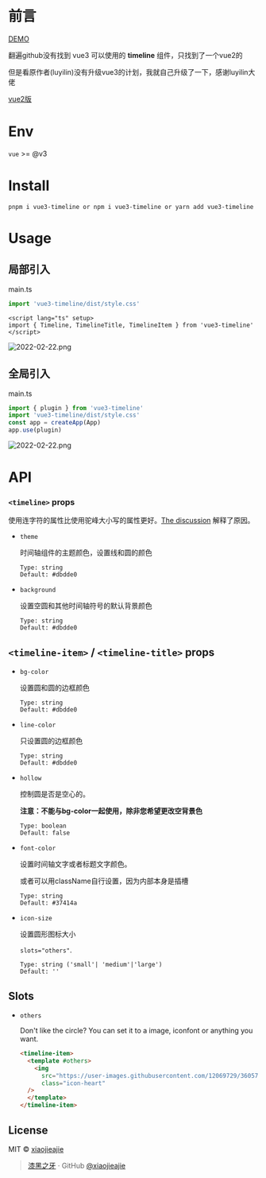 # 前言

[DEMO](https://vue-cute-timeline.netlify.com/)

翻遍github没有找到 vue3 可以使用的 **timeline** 组件，只找到了一个vue2的

但是看原作者(luyilin)没有升级vue3的计划，我就自己升级了一下，感谢luyilin大佬

[vue2版](https://github.com/luyilin/vue-cute-timeline)
# Env

`vue` >= @v3

# Install

```
pnpm i vue3-timeline or npm i vue3-timeline or yarn add vue3-timeline
```

# Usage

## 局部引入
main.ts
```ts
import 'vue3-timeline/dist/style.css'
```
```vue
<script lang="ts" setup>
import { Timeline, TimelineTitle, TimelineItem } from 'vue3-timeline'
</script>
```

![2022-02-22.png](https://s2.loli.net/2022/02/22/BlEA3ZW7fIOaRsT.png)


## 全局引入

main.ts

```ts
import { plugin } from 'vue3-timeline'
import 'vue3-timeline/dist/style.css'
const app = createApp(App)
app.use(plugin)
```


![2022-02-22.png](https://s2.loli.net/2022/02/22/BlEA3ZW7fIOaRsT.png)

# API

### `<timeline>` props

使用连字符的属性比使用驼峰大小写的属性更好。[The discussion](https://stackoverflow.com/questions/1696864/naming-class-and-id-html-attributes-dashes-vs-underlines) 解释了原因。

- `theme`

  时间轴组件的主题颜色，设置线和圆的颜色

  ```
  Type: string
  Default: #dbdde0
  ```

- `background`

  设置空圆和其他时间轴符号的默认背景颜色

  ```
  Type: string
  Default: #dbdde0
  ```

## `<timeline-item>` / `<timeline-title>` props


- `bg-color`

  设置圆和圆的边框颜色

  ```
  Type: string
  Default: #dbdde0
  ```

- `line-color`

  只设置圆的边框颜色

  ```
  Type: string
  Default: #dbdde0
  ```

- `hollow`

  控制圆是否是空心的。

  **注意：不能与bg-color一起使用，除非您希望更改空背景色**

  ```
  Type: boolean
  Default: false
  ```
- `font-color`

  设置时间轴文字或者标题文字颜色。

  或者可以用className自行设置，因为内部本身是插槽

  ```
  Type: string
  Default: #37414a
  ```

- `icon-size`

  设置圆形图标大小

  `slots="others"`.

  ```
  Type: string ('small'| 'medium'|'large')
  Default: ''
  ```

## Slots

- `others`

  Don't like the circle? You can set it to a image, iconfont or anything you want.

  ```html
  <timeline-item>
    <template #others>
      <img
        src="https://user-images.githubusercontent.com/12069729/36057805-80cfc3d2-0e4e-11e8-8851-6fda091ff389.png"
        class="icon-heart"
    />
    </template>
  </timeline-item>
  ```

## License

MIT &copy; [xiaojieajie](https://github.com/xiaojieajie)

> [漆黑之牙](https://llongjie.top) · GitHub [@xiaojieajie](https://github.com/xiaojieajie)